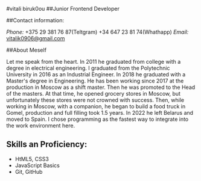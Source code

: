 #vitali biruk0ou
##Junior Frontend Developer

##Contact information:

*Phone:* +375 29 381 76 87(Teltgram)
        +34 647 23 81 74(Whathapp)
*Email:* vitalik0906@gmail.com

##About Meself

Let me speak from the heart.
In 2011 he graduated from college with a degree in electrical engineering.
I graduated from the Polytechnic University in 2016 as an Industrial Engineer.
In 2018 he graduated with a Master's degree in Engineering.
He has been working since 2017 at the production in Moscow as a shift master. Then he was promoted to the Head of the masters. At that time, he opened grocery stores in Moscow, but unfortunately these stores were not crowned with success.
Then, while working in Moscow, with a companion, he began to build a food truck in Gomel, production and full filling took 1.5 years.
In 2022 he left Belarus and moved to Spain.
I chose programming as the fastest way to integrate into the work environment here.
## Skills an Proficiency: 
* HtML5, CSS3
* JavaScript Basics
* Git, GitHub


